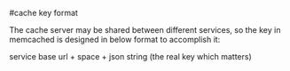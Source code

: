 #cache key format

The cache server may be shared between different services, so the key in memcached is designed in below format to accomplish it:

service base url + space + json string (the real key which matters)
